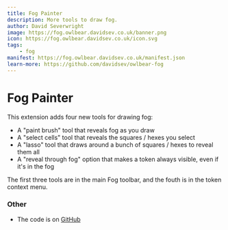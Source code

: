 ```yaml
---
title: Fog Painter
description: More tools to draw fog.
author: David Severwright
image: https://fog.owlbear.davidsev.co.uk/banner.png
icon: https://fog.owlbear.davidsev.co.uk/icon.svg
tags:
    - fog
manifest: https://fog.owlbear.davidsev.co.uk/manifest.json
learn-more: https://github.com/davidsev/owlbear-fog
---
```


# Fog Painter

This extension adds four new tools for drawing fog:

- A "paint brush" tool that reveals fog as you draw
- A "select cells" tool that reveals the squares / hexes you select
- A "lasso" tool that draws around a bunch of squares / hexes to reveal them all
- A "reveal through fog" option that makes a token always visible, even if it's in the fog

The first three tools are in the main Fog toolbar, and the fouth is in the token context menu.

### Other

- The code is on [GitHub](https://github.com/davidsev/owlbear-fog)


